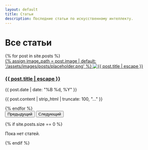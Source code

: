 ```yaml
---
layout: default
title: Статьи
description: Последние статьи по искусственному интеллекту.
---
```


<h1>Все статьи</h1>

<div id="articlesCarousel" class="carousel slide" data-bs-ride="carousel" data-bs-interval="5000">
  <div class="carousel-inner">
    {% for post in site.posts %}
      <div class="carousel-item {% if forloop.first %}active{% endif %}">
        <div class="neural-card-3d d-flex flex-column align-items-center text-center">
          <a href="{{ post.url | relative_url }}">
            {% assign image_path = post.image | default: '/assets/images/posts/placeholder.png' %}
            <img src="{{ image_path | relative_url }}" class="carousel-image img-fluid" alt="{{ post.title | escape }}" loading="lazy">
          </a>
          <div class="carousel-caption mt-auto w-100">
            <h3><a href="{{ post.url | relative_url }}">{{ post.title | escape }}</a></h3>
            <p class="post-date">{{ post.date | date: "%B %d, %Y" }}</p>
            <p>{{ post.content | strip_html | truncate: 100, "..." }}</p>
          </div>
        </div>
      </div>
    {% endfor %}
  </div>

  <button class="carousel-control-prev" type="button" data-bs-target="#articlesCarousel" data-bs-slide="prev">
    <span class="carousel-control-prev-icon"></span>
    <span class="visually-hidden">Предыдущий</span>
  </button>
  <button class="carousel-control-next" type="button" data-bs-target="#articlesCarousel" data-bs-slide="next">
    <span class="carousel-control-next-icon"></span>
    <span class="visually-hidden">Следующий</span>
  </button>
</div>

{% if site.posts.size == 0 %}
<p>Пока нет статей.</p>
{% endif %}
